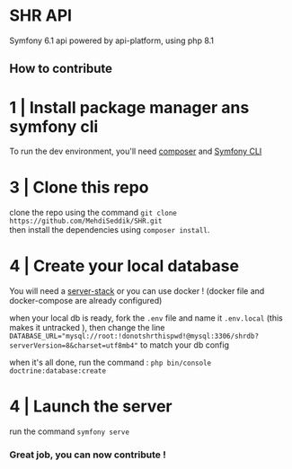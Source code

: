 # SHR API

Symfony 6.1 api powered by api-platform, using php 8.1

## How to contribute

# 1 | Install package manager ans symfony cli

To run the dev environment, you'll need [composer](https://getcomposer.org/) and [Symfony CLI](https://symfony.com/download)

# 3 | Clone this repo

clone the repo using the command `git clone https://github.com/MehdiSeddik/SHR.git` \
then install the dependencies using `composer install`.

# 4 | Create your local database

You will need a [server-stack](https://www.letecode.com/quest-ce-que-wamp-lamp-mamp-xampp-et-quelle-difference-faut-il-faire)
or you can use docker ! (docker file and docker-compose are already configured)

when your local db is ready, fork the `.env` file and name it `.env.local` (this makes it untracked ), then change the line 
`DATABASE_URL="mysql://root:!donotshrthispwd!@mysql:3306/shrdb?serverVersion=8&charset=utf8mb4"`
to match your db config

when it's all done, run the command : `php bin/console doctrine:database:create`

# 4 | Launch the server

run the command  `symfony serve`

### Great job, you can now contribute !
